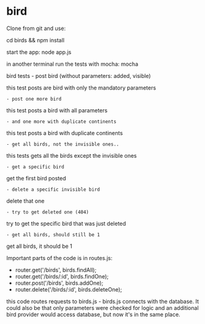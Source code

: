 # bird

Clone from git and use:

cd birds && npm install

start the app: node app.js

in another terminal run the tests with mocha: mocha

  bird tests
    - post bird (without parameters: added, visible)

this test posts are bird with only the mandatory parameters

    - post one more bird

this test posts a bird with all parameters

    - and one more with duplicate continents

this test posts a bird with duplicate continents

    - get all birds, not the invisible ones..

this tests gets all the birds except the invisible ones

    - get a specific bird

get the first bird posted

    - delete a specific invisible bird

delete that one

    - try to get deleted one (404)

try to get the specific bird that was just deleted

    - get all birds, should still be 1

get all birds, it should be 1

Important parts of the code is in routes.js:

- router.get('/birds', birds.findAll);
- router.get('/birds/:id', birds.findOne);
- router.post('/birds', birds.addOne);
- router.delete('/birds/:id', birds.deleteOne);

this code routes requests to birds.js - birds.js connects with the database. It could also be that only parameters were checked for logic and an additional bird provider would access database, but now it's in the same place.